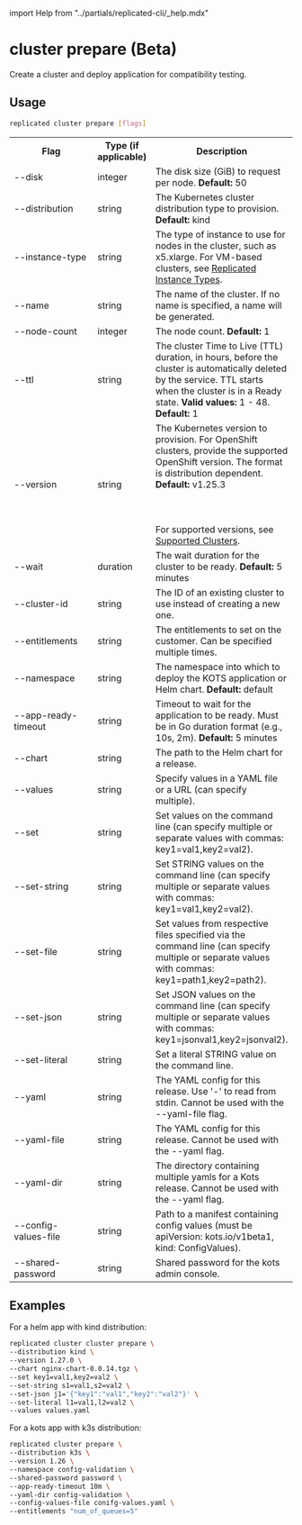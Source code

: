 import Help from "../partials/replicated-cli/_help.mdx"


# cluster prepare (Beta)

Create a cluster and deploy application for compatibility testing.

## Usage
```bash
replicated cluster prepare [flags]
```

<table>
  <tr>
    <th width="30%">Flag</th>
    <th width="20%">Type (if applicable)</th>
    <th width="50%">Description</th>
  </tr>
  <Help/>
  <tr>
    <td>--disk</td>
    <td>integer</td>
    <td>The disk size (GiB) to request per node. <strong>Default:</strong> 50</td>
  </tr>
  <tr>
    <td>--distribution</td>
    <td>string</td>
    <td>The Kubernetes cluster distribution type to provision. <strong>Default:</strong> kind</td>
  </tr>
  <tr>
    <td>--instance-type</td>
    <td>string</td>
    <td>The type of instance to use for nodes in the cluster, such as x5.xlarge. For VM-based clusters, see <a href="/vendor/testing-replicated-instance-types">Replicated Instance Types</a>.</td>
  </tr>
  <tr>
    <td>--name</td>
    <td>string</td>
    <td>The name of the cluster. If no name is specified, a name will be generated.</td>
  </tr>
  <tr>
    <td>--node-count</td>
    <td>integer</td>
    <td>The node count. <strong>Default:</strong> 1</td>
  </tr>
  <tr>
    <td>--ttl</td>
    <td>string</td>
    <td>The cluster Time to Live (TTL) duration, in hours, before the cluster is automatically deleted by the service. TTL starts when the cluster is in a Ready state. <strong>Valid values:</strong> 1 - 48. <strong>Default:</strong> 1</td>
  </tr>
  <tr>
    <td>--version</td>
    <td>string</td>
    <td>The Kubernetes version to provision. For OpenShift clusters, provide the supported OpenShift version. The format is distribution dependent. <strong>Default:</strong> v1.25.3<br></br><br></br>For supported versions, see <a href="/vendor/testing-supported-clusters">Supported Clusters</a>.</td>
  </tr>
  <tr>
    <td>--wait</td>
    <td>duration</td>
    <td>The wait duration for the cluster to be ready. <strong>Default:</strong> 5 minutes</td>
  </tr>
  <tr>
    <td>--cluster-id</td>
    <td>string</td>
    <td>The ID of an existing cluster to use instead of creating a new one.</td>
  </tr>
  <tr>
    <td>--entitlements</td>
    <td>string</td>
    <td>The entitlements to set on the customer. Can be specified multiple times.</td>
  </tr>
  <tr>
    <td>--namespace</td>
    <td>string</td>
    <td>The namespace into which to deploy the KOTS application or Helm chart. <strong>Default:</strong> default</td>
  </tr>
  <tr>
    <td>--app-ready-timeout</td>
    <td>string</td>
    <td>Timeout to wait for the application to be ready. Must be in Go duration format (e.g., 10s, 2m). <strong>Default:</strong> 5 minutes</td>
  </tr>
  <tr>
    <td>--chart</td>
    <td>string</td>
    <td>The path to the Helm chart for a release.</td>
  </tr>
  <tr>
    <td>--values</td>
    <td>string</td>
    <td>Specify values in a YAML file or a URL (can specify multiple).</td>
  </tr>
  <tr>
    <td>--set</td>
    <td>string</td>
    <td>Set values on the command line (can specify multiple or separate values with commas: key1=val1,key2=val2).</td>
  </tr>
  <tr>
    <td>--set-string</td>
    <td>string</td>
    <td>Set STRING values on the command line (can specify multiple or separate values with commas: key1=val1,key2=val2).</td>
  </tr>
  <tr>
    <td>--set-file</td>
    <td>string</td>
    <td>Set values from respective files specified via the command line (can specify multiple or separate values with commas: key1=path1,key2=path2).</td>
  </tr>
  <tr>
    <td>--set-json</td>
    <td>string</td>
    <td>Set JSON values on the command line (can specify multiple or separate values with commas: key1=jsonval1,key2=jsonval2).</td>
  </tr>
  <tr>
    <td>--set-literal</td>
    <td>string</td>
    <td>Set a literal STRING value on the command line.</td>
  </tr>
  <tr>
    <td>--yaml</td>
    <td>string</td>
    <td>The YAML config for this release. Use '-' to read from stdin. Cannot be used with the --yaml-file flag.</td>
  </tr>
  <tr>
    <td>--yaml-file</td>
    <td>string</td>
    <td>The YAML config for this release. Cannot be used with the --yaml flag.</td>
  </tr>
  <tr>
    <td>--yaml-dir</td>
    <td>string</td>
    <td>The directory containing multiple yamls for a Kots release. Cannot be used with the --yaml flag.</td>
  </tr>
  <tr>
    <td>--config-values-file</td>
    <td>string</td>
    <td>Path to a manifest containing config values (must be apiVersion: kots.io/v1beta1, kind: ConfigValues).</td>
  </tr>
  <tr>
    <td>--shared-password</td>
    <td>string</td>
    <td>Shared password for the kots admin console.</td>
  </tr>
  
</table>

## Examples

For a helm app with kind distribution:

  ```bash
  replicated cluster cluster prepare \
  --distribution kind \
  --version 1.27.0 \
  --chart nginx-chart-0.0.14.tgz \
  --set key1=val1,key2=val2 \
  --set-string s1=val1,s2=val2 \
  --set-json j1='{"key1":"val1","key2":"val2"}' \
  --set-literal l1=val1,l2=val2 \
  --values values.yaml
  ```

  For a kots app with k3s distribution:

  ```bash
 replicated cluster prepare \
  --distribution k3s \
  --version 1.26 \
  --namespace config-validation \
  --shared-password password \
  --app-ready-timeout 10m \
  --yaml-dir config-validation \
  --config-values-file conifg-values.yaml \
  --entitlements "num_of_queues=5"
  ```

